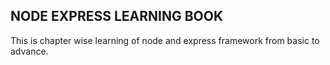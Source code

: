 ## NODE EXPRESS LEARNING BOOK

This is chapter wise learning of node and express framework from basic to advance.